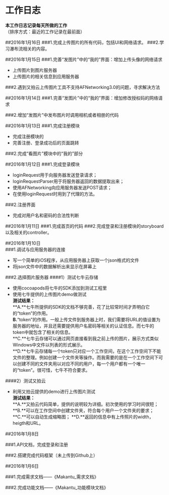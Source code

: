 # 工作日志
**本工作日志记录每天所做的工作**  
（排序方式：最近的工作记录在最前面）

##2016年1月16日
###1.完成上传图片的所有代码，包括UI和网络请求。
###2.学习瀑布流相关的内容。

##2016年1月15日
###1.完善“发图片”中的“我的”界面：增加上传头像的网络请求

- 上传图片到图片服务器
- 上传图片的相关信息到应用服务器  

###2.遇到又拍云上传图片工具不支持AFNetworking3.0的问题，寻求解决方法

##2016年1月14日
###1.完善“发图片”中的“我的”界面：增加修改授权码的网络请求

###2.增加“发图片”中发布图片时调用相机或者相册的代码

##2016年1月13日
###1.完成注册模块
- 完成注册模块的  
- 完善注册、登录成功后的页面跳转

###2.完成“看图片”模块中的“我的”部分

##2016年1月12日
###1.完成登录模块  

- loginRequest用于向服务器发送登录请求；
- loginRequestParser用于将服务器返回的数据提取出来；
- 使用AFNetworking向应用服务器发送POST请求；
- 在使用loginRequest时用到了代理的方法。  

###2.注册界面

- 完成对用户名和密码的合法性判断

##2016年1月11日
###1.完成首页的代码
###2.完成登录和注册模块的storyboard以及相关的controller。


##2016年1月10日  
###1.调试与应用服务器的连接  
- 写一个简单的iOS程序，从应用服务器上获取一个json格式的文件
- 将json文件中的数据解析出来显示在屏幕上  

###2.选择图片服务器
####1）测试七牛云存储  

- 使用cocoapods将七牛的SDK添加到测试工程里
- 使用七牛提供的上传图片demo做测试  
**测试结果：**  
**A.**七牛所提供的SDK的文档不够完善，花了比较常时间才弄明白它的“token”的作用。  
**B.**“token”的作用。一般上传文件到服务器上时，我们需要将URL的值设置为服务器的地址，并且还需要提供用户名密码等相关的认证信息。而七牛的token中就包含了相关的信息。  
**C.**七牛云存储可以通过网页直接看到我之前上传的图片，展示方式类似Windows中文件以列表的形式展示。  
**D.**七牛云存储每一个token只对应一个工作空间，在这个工作空间下不能文件的整理。例如创建一个文件夹等操作。而我需要的是在一个工作空间下可以创建不同的文件夹用以对应不同的用户，每一个用户都有一个唯一的“token”。很可惜，七牛不符合要求。

####2）测试又拍云

- 利用又拍云提供的demo进行上传图片测试  
**测试结果：**  
**A.**又拍云代码简单，提供的说明较为详细。初次使用的学习时间很短；  
**B.**可以在工作空间中创建文件夹，符合每个用户一个文件夹的要求；
**C.**可以自动生成缩略图；
**D.**返回的信息中有上传照片的width，heigth和URL。


##2016年1月8日

###1.API文档，完成登录和注册

###2.搭建完成代码框架（未上传到Github上）


##2016年1月6日

###1.完成需求文档——《Makantu_需求文档》

###2.完成功能文档——《Makantu_功能模块文档》